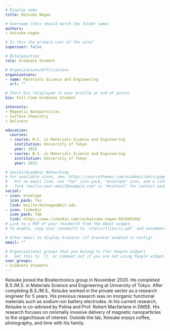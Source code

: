 ```yaml
---
# Display name
title: Keisuke Nagao

# Username (this should match the folder name)
authors:
- keisuke-nagao

# Is this the primary user of the site?
superuser: false

# Role/position
role: Graduate Student

# Organizations/Affiliations
organizations:
- name: Materials Science and Engineering
  url: ""

# Short bio (displayed in user profile at end of posts)
bio: Full-time Graduate Student

interests:
- Magnetic Nanoparticles
- Surface Chemistry
- Delivery

education:
  courses:
  - course: M.S. in Materials Science and Engineering
    institution: University of Tokyo
    year: 2015
  - course: B.S. in Materials Science and Engineering
    institution: University of Tokyo
    year: 2013

# Social/Academic Networking
# For available icons, see: https://sourcethemes.com/academic/docs/page-builder/#icons
#   For an email link, use "fas" icon pack, "envelope" icon, and a link in the
#   form "mailto:your-email@example.com" or "#contact" for contact widget.
social:
- icon: envelope
  icon_pack: fas
  link: mailto:keinagao@mit.edu
- icon: linkedin
  icon_pack: fab
  link: https://www.linkedin.com/in/keisuke-nagao-661049168/
# Link to a PDF of your resume/CV from the About widget.
# To enable, copy your resume/CV to `static/files/cv.pdf` and uncomment the lines below.

# Enter email to display Gravatar (if Gravatar enabled in Config)
email: ""

# Organizational groups that you belong to (for People widget)
#   Set this to `[]` or comment out if you are not using People widget.
user_groups:
- Graduate Students
---
```

Keisuke joined the Bioelectronics group in November 2020. He completed B.S./M.S. in Materials Science and Engineering at University of Tokyo. After completing B.S./M.S., Keisuke worked in the private sector as a research engineer for 5 years. His previous research was on inorganic functional materials such as sodium-ion battery electrodes. In his current research, Keisuke is co-advised by Polina and Prof. Robert Macfarlane in DMSE. His research focuses on minimally invasive delivery of magnetic nanoparticles to the organ/tissue of interest. Outside the lab, Keisuke enjoys coffee, photography, and time with his family.
